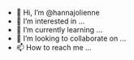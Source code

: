 - 👋 Hi, I’m @hannajolienne
- 👀 I’m interested in ...
- 🌱 I’m currently learning ...
- 💞️ I’m looking to collaborate on ...
- 📫 How to reach me ...

<!---
hannajolienne/hannajolienne is a ✨ special ✨ repository because its `README.md` (this file) appears on your GitHub profile.
You can click the Preview link to take a look at your changes.
--->
